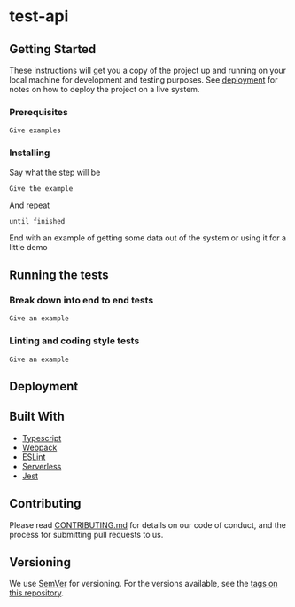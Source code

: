 # test-api

<!-- TODO: One Paragraph of project description -->

## Getting Started

These instructions will get you a copy of the project up and running on your
local machine for development and testing purposes. See [deployment](#deployment)
for notes on how to deploy the project on a live system.

### Prerequisites

<!-- TODO: What things you need to install the software and how to install them -->

```
Give examples
```

### Installing

<!-- TODO: A step by step series of examples that tell you how to get a development env running -->

Say what the step will be

```
Give the example
```

And repeat

```
until finished
```

End with an example of getting some data out of the system or using it for a little demo

## Running the tests

<!-- TODO: Explain how to run the automated tests for this system -->

### Break down into end to end tests

<!-- TODO: Explain what these tests test and why -->

```
Give an example
```

### Linting and coding style tests

<!-- TODO: Explain what these tests test and why -->

```
Give an example
```

## Deployment

<!-- TODO: Add additional notes about how to deploy this on a live system -->

## Built With

<!-- TODO: List tools/frameworks used in project -->
* [Typescript](https://www.typescriptlang.org/ "Typescript language")
* [Webpack](https://webpack.js.org/ "Source code bundler")
* [ESLint](https://eslint.org/ "ESLint")
* [Serverless](https://www.serverless.com/ "Serverless framework")
* [Jest](https://jestjs.io/ "Jest Testing framework")

## Contributing
<!-- TODO: Link to wiki -->
Please read [CONTRIBUTING.md](CONTRIBUTING.md) for details on our code of
conduct, and the process for submitting pull requests to us.

## Versioning

We use [SemVer](http://semver.org/) for versioning. For the versions available, see the
[tags on this repository](https://dev.azure.com/symetra/SwiftTerm/_git/templates/tags).
